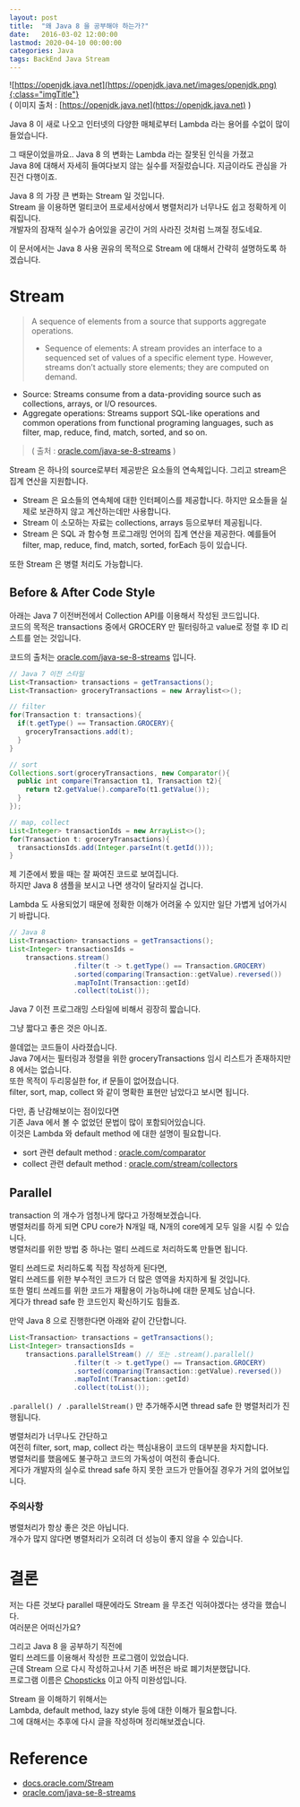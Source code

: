 ```yaml
---
layout: post
title:  "왜 Java 8 을 공부해야 하는가?"
date:   2016-03-02 12:00:00 
lastmod: 2020-04-10 00:00:00 
categories: Java
tags: BackEnd Java Stream
---
```


![https://openjdk.java.net](https://openjdk.java.net/images/openjdk.png){:class="imgTitle"}  
( 이미지 출처 : [https://openjdk.java.net](https://openjdk.java.net) )  

Java 8 이 새로 나오고 인터넷의 다양한 매체로부터 Lambda 라는 용어를 수없이 많이 들었습니다.  

그 때문이었을까요.. Java 8 의 변화는 Lambda 라는 잘못된 인식을 가졌고  
Java 8에 대해서 자세히 들여다보지 않는 실수를 저질렀습니다. 지금이라도 관심을 가진건 다행이죠.  

Java 8 의 가장 큰 변화는 Stream 일 것입니다.  
Stream 을 이용하면 멀티코어 프로세서상에서 병렬처리가 너무나도 쉽고 정확하게 이뤄집니다.  
개발자의 잠재적 실수가 숨어있을 공간이 거의 사라진 것처럼 느껴질 정도네요.  

이 문서에서는 Java 8 사용 권유의 목적으로 Stream 에 대해서 간략히 설명하도록 하겠습니다.  

<!--more-->

# Stream  

> A sequence of elements from a source that supports aggregate operations.  
>
>  - Sequence of elements: A stream provides an interface to a sequenced set of values of a specific element type. However, streams don’t actually store elements; they are computed on demand.  
  - Source: Streams consume from a data-providing source such as collections, arrays, or I/O resources.  
  - Aggregate operations: Streams support SQL-like operations and common operations from functional programing languages, such as filter, map, reduce, find, match, sorted, and so on.   
>
> ( 출처 : [oracle.com/java-se-8-streams](http://www.oracle.com/technetwork/articles/java/ma14-java-se-8-streams-2177646.html) )

Stream 은 하나의 source로부터 제공받은 요소들의 연속체입니다. 그리고 stream은 집계 연산을 지원합니다.  
  
  * Stream 은 요소들의 연속체에 대한 인터페이스를 제공합니다. 하지만 요소들을 실제로 보관하지 않고 계산하는데만 사용합니다.  
  * Stream 이 소모하는 자료는 collections, arrays 등으로부터 제공됩니다.  
  * Stream 은 SQL 과 함수형 프로그래밍 언어의 집계 연산을 제공한다. 예를들어 filter, map, reduce, find, match, sorted, forEach 등이 있습니다.  

또한 Stream 은 병렬 처리도 가능합니다.


## Before & After Code Style

아래는 Java 7 이전버전에서  Collection API를 이용해서 작성된 코드입니다.  
코드의 목적은 transactions 중에서 GROCERY 만 필터링하고 value로 정렬 후 ID 리스트를 얻는 것입니다.  

코드의 출처는 [oracle.com/java-se-8-streams](http://www.oracle.com/technetwork/articles/java/ma14-java-se-8-streams-2177646.html) 입니다.  

~~~java
// Java 7 이전 스타일
List<Transaction> transactions = getTransactions();
List<Transaction> groceryTransactions = new Arraylist<>();

// filter
for(Transaction t: transactions){
  if(t.getType() == Transaction.GROCERY){
    groceryTransactions.add(t);
  }
}

// sort
Collections.sort(groceryTransactions, new Comparator(){
  public int compare(Transaction t1, Transaction t2){
    return t2.getValue().compareTo(t1.getValue());
  }
});

// map, collect
List<Integer> transactionIds = new ArrayList<>();
for(Transaction t: groceryTransactions){
  transactionsIds.add(Integer.parseInt(t.getId()));
}
~~~

제 기준에서 봤을 때는 잘 짜여진 코드로 보여집니다.  
하지만 Java 8 샘플을 보시고 나면 생각이 달라지실 겁니다.  

Lambda 도 사용되었기 때문에 정확한 이해가 어려울 수 있지만 일단 가볍게 넘어가시기 바랍니다.  

~~~java
// Java 8
List<Transaction> transactions = getTransactions();
List<Integer> transactionsIds = 
    transactions.stream()
                .filter(t -> t.getType() == Transaction.GROCERY)
                .sorted(comparing(Transaction::getValue).reversed())
                .mapToInt(Transaction::getId)
                .collect(toList());
~~~

Java 7 이전 프로그래밍 스타일에 비해서 굉장히 짧습니다.  

그냥 짧다고 좋은 것은 아니죠.  

쓸데없는 코드들이 사라졌습니다.  
Java 7에서는 필터링과 정렬을 위한 groceryTransactions 임시 리스트가 존재하지만 8 에서는 없습니다.  
또한 목적이 두리뭉실한 for, if 문들이 없어졌습니다.  
filter, sort, map, collect 와 같이 명확한 표현만 남았다고 보시면 됩니다.  

다만, 좀 난감해보이는 점이있다면  
기존 Java 에서 볼 수 없었던 문법이 많이 포함되어있습니다.  
이것은 Lambda 와 default method 에 대한 설명이 필요합니다.  

  * sort 관련 default method : [oracle.com/comparator](https://docs.oracle.com/javase/8/docs/api/java/util/Comparator.html)
  * collect 관련 default method : [oracle.com/stream/collectors](https://docs.oracle.com/javase/10/docs/api/java/util/stream/Collectors.html)

## Parallel
  
transaction 의 개수가 엄청나게 많다고 가정해보겠습니다.  
병렬처리를 하게 되면 CPU core가 N개일 때, N개의 core에게 모두 일을 시킬 수 있습니다.  
병렬처리를 위한 방법 중 하나는 멀티 쓰레드로 처리하도록 만들면 됩니다.  

멀티 쓰레드로 처리하도록 직접 작성하게 된다면,  
멀티 쓰레드를 위한 부수적인 코드가 더 많은 영역을 차지하게 될 것입니다.  
또한 멀티 쓰레드를 위한 코드가 재활용이 가능하냐에 대한 문제도 남습니다.  
게다가 thread safe 한 코드인지 확신하기도 힘들죠.  

만약 Java 8 으로 진행한다면 아래와 같이 간단합니다.  

~~~java
List<Transaction> transactions = getTransactions();
List<Integer> transactionsIds = 
    transactions.parallelStream() // 또는 .stream().parallel()
                .filter(t -> t.getType() == Transaction.GROCERY)
                .sorted(comparing(Transaction::getValue).reversed())
                .mapToInt(Transaction::getId)
                .collect(toList());
~~~

``` .parallel() / .parallelStream() ``` 만 추가해주시면 thread safe 한 병렬처리가 진행됩니다.  

병렬처리가 너무나도 간단하고  
여전히 filter, sort, map, collect 라는 핵심내용이 코드의 대부분을 차지합니다.  
병렬처리를 했음에도 불구하고 코드의 가독성이 여전히 좋습니다.  
게다가 개발자의 실수로 thread safe 하지 못한 코드가 만들어질 경우가 거의 없어보입니다.  

### 주의사항

병렬처리가 항상 좋은 것은 아닙니다.  
개수가 많지 않다면 병렬처리가 오히려 더 성능이 좋지 않을 수 있습니다.  

# 결론

저는 다른 것보다 parallel 때문에라도 Stream 을 무조건 익혀야겠다는 생각을 했습니다.  
여러분은 어떠신가요?  

그리고 Java 8 을 공부하기 직전에  
멀티 쓰레드를 이용해서 작성한 프로그램이 있었습니다.  
근데 Stream 으로 다시 작성하고나서 기존 버전은 바로 폐기처분했답니다.  
프로그램 이름은 [Chopsticks](https://github.com/dveamer/Chopsticks) 이고 아직 미완성입니다.  

Stream 을 이해하기 위해서는  
Lambda, default method, lazy style 등에 대한 이해가 필요합니다.  
그에 대해서는 추후에 다시 글을 작성하며 정리해보겠습니다.

# Reference
  * [docs.oracle.com/Stream](https://docs.oracle.com/javase/8/docs/api/java/util/stream/Stream.html)
  * [oracle.com/java-se-8-streams](http://www.oracle.com/technetwork/articles/java/ma14-java-se-8-streams-2177646.html)
